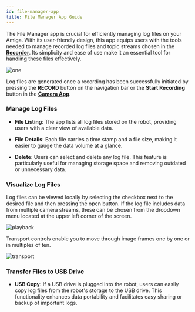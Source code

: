 ```yaml
---
id: file-manager-app
title: File Manager App Guide
---
```


The File Manager app is crucial for efficiently
 managing log files on your Amiga. With its user-friendly
  design, this app equips users with the tools
   needed to manage recorded log files and
    topic streams chosen in the
     [**Recorder**](/docs/apps/launcher/#recorder).
      Its simplicity and ease of use make it an
       essential tool for handling these files effectively.

![one](https://github.com/farm-ng/amiga-dev-kit/assets/133177230/e1f802a2-debe-4669-8af6-e523d8ba51a1)

Log files are generated once a recording has
 been successfully initiated by pressing the
  **RECORD** button on the navigation bar or the
   **Start Recording** button in the
    [**Camera App**](/docs/apps/camera_app/).

### Manage Log Files

- **File Listing**: The app lists all log files stored
 on the robot, providing users with a clear view of available data.
- **File Details**: Each file carries a time stamp
and a file size, making it easier to gauge the data
 volume at a glance.

- **Delete**: Users can select and delete any log file.
This feature is particularly useful for
managing storage space and removing outdated or unnecessary data.

### Visualize Log Files

Log files can be viewed locally by selecting
 the checkbox next to the desired file and then
  pressing the open button. If the log file includes
   data from multiple camera streams, these can be
    chosen from the dropdown menu located at the
     upper left corner of the screen.

![playback](https://github.com/farm-ng/amiga-dev-kit/assets/133177230/3ce5bdc4-2f99-4bff-8dc2-24ea870779de)

Transport controls enable you to move through image frames one by one or in multiples of ten.

![transport](https://github.com/farm-ng/amiga-dev-kit/assets/133177230/319473d7-bfd4-4e71-8142-cdf6264893c0)

### Transfer Files to USB Drive

- **USB Copy**: If a USB drive is plugged into the robot,
  users can easily copy log files from the
robot's storage to the USB drive.
This functionality enhances data portability and
facilitates easy sharing or backup of important logs.
